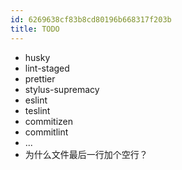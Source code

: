 ```yaml
---
id: 6269638cf83b8cd80196b668317f203b
title: TODO
---
```


- husky
- lint-staged
- prettier
- stylus-supremacy
- eslint
- teslint
- commitizen
- commitlint
- ...
- 为什么文件最后一行加个空行？
